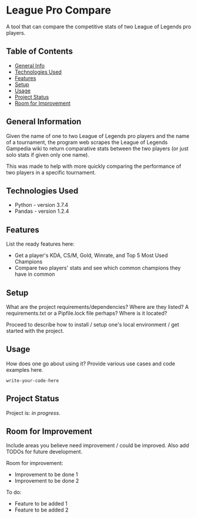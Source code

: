 # League Pro Compare
A tool that can compare the competitive stats of two League of Legends
pro players.

## Table of Contents
* [General Info](#general-information)
* [Technologies Used](#technologies-used)
* [Features](#features)
* [Setup](#setup)
* [Usage](#usage)
* [Project Status](#project-status)
* [Room for Improvement](#room-for-improvement)

## General Information
Given the name of one to two League of Legends pro players and the name
of a tournament, the program web scrapes the League of Legends Gampedia
wiki to return comparative stats between the two players (or just solo
stats if given only one name).

This was made to help with more quickly comparing the performance of
two players in a specific tournament.

## Technologies Used
- Python - version 3.7.4
- Pandas - version 1.2.4

## Features
List the ready features here:
- Get a player's KDA, CS/M, Gold, Winrate, and Top 5 Most Used Champions
- Compare two players' stats and see which common champions they have in common

## Setup
What are the project requirements/dependencies? Where are they listed? A requirements.txt or a Pipfile.lock file perhaps? Where is it located?

Proceed to describe how to install / setup one's local environment / get started with the project.


## Usage
How does one go about using it?
Provide various use cases and code examples here.

`write-your-code-here`


## Project Status
Project is: _in progress_.


## Room for Improvement
Include areas you believe need improvement / could be improved. Also add TODOs for future development.

Room for improvement:
- Improvement to be done 1
- Improvement to be done 2

To do:
- Feature to be added 1
- Feature to be added 2
